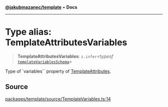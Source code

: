 [**@jakubmazanec/template**](../README.md) • **Docs**

---

# Type alias: TemplateAttributesVariables

> **TemplateAttributesVariables**: `z.infer`\<_typeof_
> [`templateVariablesSchema`](../variables/templateVariablesSchema.md)\>

Type of `variables`` property of [TemplateAttributes](TemplateAttributes.md).

## Source

[packages/template/source/TemplateVariables.ts:14](https://github.com/jakubmazanec/tools/blob/2f8bfe433bf76006231c1e3b5197238029672b8c/packages/template/source/TemplateVariables.ts#L14)
